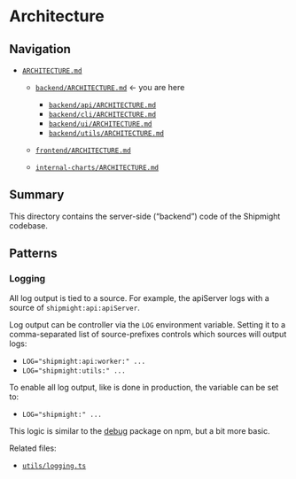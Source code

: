# Architecture

## Navigation

- [`ARCHITECTURE.md`](../ARCHITECTURE.md)

  - [`backend/ARCHITECTURE.md`](../backend/ARCHITECTURE.md) <- you are here

    - [`backend/api/ARCHITECTURE.md`](../backend/api/ARCHITECTURE.md)
    - [`backend/cli/ARCHITECTURE.md`](../backend/cli/ARCHITECTURE.md)
    - [`backend/ui/ARCHITECTURE.md`](../backend/ui/ARCHITECTURE.md)
    - [`backend/utils/ARCHITECTURE.md`](../backend/utils/ARCHITECTURE.md)

  - [`frontend/ARCHITECTURE.md`](../frontend/ARCHITECTURE.md)

  - [`internal-charts/ARCHITECTURE.md`](../internal-charts/ARCHITECTURE.md)

## Summary

This directory contains the server-side (“backend”) code of the Shipmight codebase.

## Patterns

### Logging

All log output is tied to a source. For example, the apiServer logs with a source of `shipmight:api:apiServer`.

Log output can be controller via the `LOG` environment variable. Setting it to a comma-separated list of source-prefixes controls which sources will output logs:

- `LOG="shipmight:api:worker:" ...`
- `LOG="shipmight:utils:" ...`

To enable all log output, like is done in production, the variable can be set to:

- `LOG="shipmight:" ...`

This logic is similar to the [debug](npmjs.com/package/debug) package on npm, but a bit more basic.

Related files:

- [`utils/logging.ts`](utils/logging.ts)
